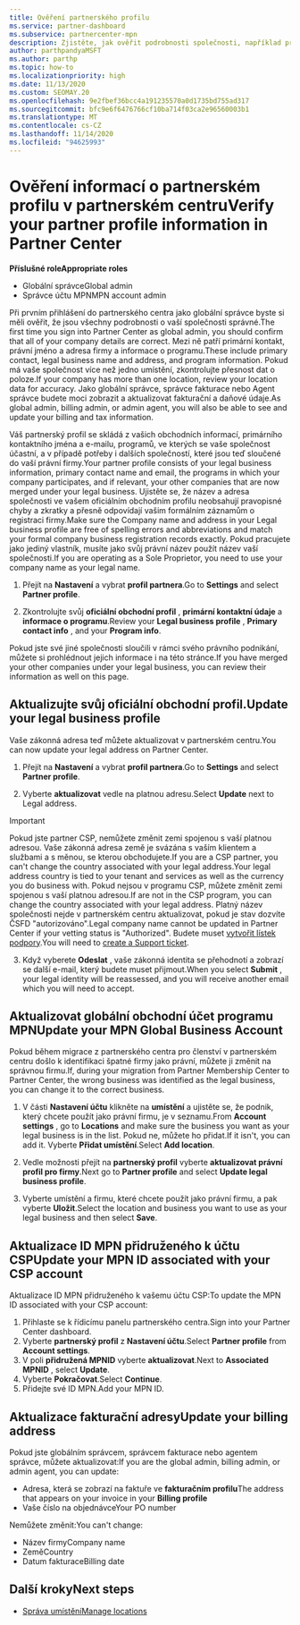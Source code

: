 ```yaml
---
title: Ověření partnerského profilu
ms.service: partner-dashboard
ms.subservice: partnercenter-mpn
description: Zjistěte, jak ověřit podrobnosti společnosti, například primární kontakt, adresu a informace o programu. Můžete také aktualizovat své právní a fakturační adresy.
author: parthpandyaMSFT
ms.author: parthp
ms.topic: how-to
ms.localizationpriority: high
ms.date: 11/13/2020
ms.custom: SEOMAY.20
ms.openlocfilehash: 9e2fbef36bcc4a191235570a0d1735bd755ad317
ms.sourcegitcommit: bfc9e6f6476766cf10ba714f03ca2e96560003b1
ms.translationtype: MT
ms.contentlocale: cs-CZ
ms.lasthandoff: 11/14/2020
ms.locfileid: "94625993"
---
```

# <a name="verify-your-partner-profile-information-in-partner-center"></a><span data-ttu-id="1e902-104">Ověření informací o partnerském profilu v partnerském centru</span><span class="sxs-lookup"><span data-stu-id="1e902-104">Verify your partner profile information in Partner Center</span></span>

<span data-ttu-id="1e902-105">**Příslušné role**</span><span class="sxs-lookup"><span data-stu-id="1e902-105">**Appropriate roles**</span></span>

- <span data-ttu-id="1e902-106">Globální správce</span><span class="sxs-lookup"><span data-stu-id="1e902-106">Global admin</span></span>
- <span data-ttu-id="1e902-107">Správce účtu MPN</span><span class="sxs-lookup"><span data-stu-id="1e902-107">MPN account admin</span></span>

<span data-ttu-id="1e902-108">Při prvním přihlášení do partnerského centra jako globální správce byste si měli ověřit, že jsou všechny podrobnosti o vaší společnosti správné.</span><span class="sxs-lookup"><span data-stu-id="1e902-108">The first time you sign into Partner Center as global admin, you should confirm that all of your company details are correct.</span></span> <span data-ttu-id="1e902-109">Mezi ně patří primární kontakt, právní jméno a adresa firmy a informace o programu.</span><span class="sxs-lookup"><span data-stu-id="1e902-109">These include primary contact, legal business name and address, and program information.</span></span> <span data-ttu-id="1e902-110">Pokud má vaše společnost více než jedno umístění, zkontrolujte přesnost dat o poloze.</span><span class="sxs-lookup"><span data-stu-id="1e902-110">If your company has more than one location, review your location data for accuracy.</span></span> <span data-ttu-id="1e902-111">Jako globální správce, správce fakturace nebo Agent správce budete moci zobrazit a aktualizovat fakturační a daňové údaje.</span><span class="sxs-lookup"><span data-stu-id="1e902-111">As global admin, billing admin, or admin agent, you will also be able to see and update your billing and tax information.</span></span>

<span data-ttu-id="1e902-112">Váš partnerský profil se skládá z vašich obchodních informací, primárního kontaktního jména a e-mailu, programů, ve kterých se vaše společnost účastní, a v případě potřeby i dalších společností, které jsou teď sloučené do vaší právní firmy.</span><span class="sxs-lookup"><span data-stu-id="1e902-112">Your partner profile consists of your legal business information, primary contact name and email, the programs in which your company participates, and if relevant, your other companies that are now merged under your legal business.</span></span> <span data-ttu-id="1e902-113">Ujistěte se, že název a adresa společnosti ve vašem oficiálním obchodním profilu neobsahují pravopisné chyby a zkratky a přesně odpovídají vašim formálním záznamům o registraci firmy.</span><span class="sxs-lookup"><span data-stu-id="1e902-113">Make sure the Company name and address in your Legal business profile are free of spelling errors and abbreviations and match your formal company business registration records exactly.</span></span> <span data-ttu-id="1e902-114">Pokud pracujete jako jediný vlastník, musíte jako svůj právní název použít název vaší společnosti.</span><span class="sxs-lookup"><span data-stu-id="1e902-114">If you are operating as a Sole Proprietor, you need to use your company name as your legal name.</span></span>

1. <span data-ttu-id="1e902-115">Přejít na **Nastavení** a vybrat **profil partnera**.</span><span class="sxs-lookup"><span data-stu-id="1e902-115">Go to **Settings** and select **Partner profile**.</span></span>

2. <span data-ttu-id="1e902-116">Zkontrolujte svůj **oficiální obchodní profil** , **primární kontaktní údaje** a **informace o programu**.</span><span class="sxs-lookup"><span data-stu-id="1e902-116">Review your **Legal business profile** , **Primary contact info** , and your **Program info**.</span></span>

<span data-ttu-id="1e902-117">Pokud jste své jiné společnosti sloučili v rámci svého právního podnikání, můžete si prohlédnout jejich informace i na této stránce.</span><span class="sxs-lookup"><span data-stu-id="1e902-117">If you have merged your other companies under your legal business, you can review their information as well on this page.</span></span>

## <a name="update-your-legal-business-profile"></a><span data-ttu-id="1e902-118">Aktualizujte svůj oficiální obchodní profil.</span><span class="sxs-lookup"><span data-stu-id="1e902-118">Update your legal business profile</span></span>

<span data-ttu-id="1e902-119">Vaše zákonná adresa teď můžete aktualizovat v partnerském centru.</span><span class="sxs-lookup"><span data-stu-id="1e902-119">You can now update your legal address on Partner Center.</span></span>

1. <span data-ttu-id="1e902-120">Přejít na **Nastavení** a vybrat **profil partnera**.</span><span class="sxs-lookup"><span data-stu-id="1e902-120">Go to **Settings** and select **Partner profile**.</span></span> 

2. <span data-ttu-id="1e902-121">Vyberte **aktualizovat** vedle na platnou adresu.</span><span class="sxs-lookup"><span data-stu-id="1e902-121">Select **Update** next to Legal address.</span></span> 

>[!Important]
><span data-ttu-id="1e902-122">Pokud jste partner CSP, nemůžete změnit zemi spojenou s vaší platnou adresou. Vaše zákonná adresa země je svázána s vaším klientem a službami a s měnou, se kterou obchodujete.</span><span class="sxs-lookup"><span data-stu-id="1e902-122">If you are a CSP partner, you can't change the country associated with your legal address.Your legal address country is tied to your tenant and services as well as the currency you do business with.</span></span> <span data-ttu-id="1e902-123">Pokud nejsou v programu CSP, můžete změnit zemi spojenou s vaší platnou adresou.</span><span class="sxs-lookup"><span data-stu-id="1e902-123">If are not in the CSP program, you can change the country associated with your legal address.</span></span> <span data-ttu-id="1e902-124">Platný název společnosti nejde v partnerském centru aktualizovat, pokud je stav dozvíte ČSFD "autorizováno".</span><span class="sxs-lookup"><span data-stu-id="1e902-124">Legal company name cannot be updated in Partner Center if your vetting status is "Authorized".</span></span> <span data-ttu-id="1e902-125">Budete muset [vytvořit lístek podpory](https://partner.microsoft.com/dashboard/support/csp/servicerequests/create?stage=2&topicid=eb74583c-61b3-2124-bffc-00920e0ae772).</span><span class="sxs-lookup"><span data-stu-id="1e902-125">You will need to [create a Support ticket](https://partner.microsoft.com/dashboard/support/csp/servicerequests/create?stage=2&topicid=eb74583c-61b3-2124-bffc-00920e0ae772).</span></span>

3. <span data-ttu-id="1e902-126">Když vyberete **Odeslat** , vaše zákonná identita se přehodnotí a zobrazí se další e-mail, který budete muset přijmout.</span><span class="sxs-lookup"><span data-stu-id="1e902-126">When you select **Submit** , your legal identity will be reassessed, and you will receive another email which you will need to accept.</span></span>

## <a name="update-your-mpn-global-business-account"></a><span data-ttu-id="1e902-127">Aktualizovat globální obchodní účet programu MPN</span><span class="sxs-lookup"><span data-stu-id="1e902-127">Update your MPN Global Business Account</span></span>

<span data-ttu-id="1e902-128">Pokud během migrace z partnerského centra pro členství v partnerském centru došlo k identifikaci špatné firmy jako právní, můžete ji změnit na správnou firmu.</span><span class="sxs-lookup"><span data-stu-id="1e902-128">If, during your migration from Partner Membership Center to Partner Center, the wrong business was identified as the legal business, you can change it to the correct business.</span></span>

1. <span data-ttu-id="1e902-129">V části **Nastavení účtu** klikněte na **umístění** a ujistěte se, že podnik, který chcete použít jako právní firmu, je v seznamu.</span><span class="sxs-lookup"><span data-stu-id="1e902-129">From **Account settings** , go to **Locations** and make sure the business you want as your legal business is in the list.</span></span> <span data-ttu-id="1e902-130">Pokud ne, můžete ho přidat.</span><span class="sxs-lookup"><span data-stu-id="1e902-130">If it isn't, you can add it.</span></span> <span data-ttu-id="1e902-131">Vyberte **Přidat umístění**.</span><span class="sxs-lookup"><span data-stu-id="1e902-131">Select **Add location**.</span></span>

2. <span data-ttu-id="1e902-132">Vedle možnosti přejít na **partnerský profil** vyberte **aktualizovat právní profil pro firmy**.</span><span class="sxs-lookup"><span data-stu-id="1e902-132">Next go to **Partner profile** and select **Update legal business profile**.</span></span>

3. <span data-ttu-id="1e902-133">Vyberte umístění a firmu, které chcete použít jako právní firmu, a pak vyberte **Uložit**.</span><span class="sxs-lookup"><span data-stu-id="1e902-133">Select the location and business you want to use as your legal business and then select **Save**.</span></span>

## <a name="update-your-mpn-id-associated-with-your-csp-account"></a><span data-ttu-id="1e902-134">Aktualizace ID MPN přidruženého k účtu CSP</span><span class="sxs-lookup"><span data-stu-id="1e902-134">Update your MPN ID associated with your CSP account</span></span>

<span data-ttu-id="1e902-135">Aktualizace ID MPN přidruženého k vašemu účtu CSP:</span><span class="sxs-lookup"><span data-stu-id="1e902-135">To update the MPN ID associated with your CSP account:</span></span>

1. <span data-ttu-id="1e902-136">Přihlaste se k řídicímu panelu partnerského centra.</span><span class="sxs-lookup"><span data-stu-id="1e902-136">Sign into your Partner Center dashboard.</span></span>
1. <span data-ttu-id="1e902-137">Vyberte **partnerský profil** z **Nastavení účtu**.</span><span class="sxs-lookup"><span data-stu-id="1e902-137">Select **Partner profile** from **Account settings**.</span></span>
1. <span data-ttu-id="1e902-138">V poli **přidružená MPNID** vyberte **aktualizovat**.</span><span class="sxs-lookup"><span data-stu-id="1e902-138">Next to **Associated MPNID** , select **Update**.</span></span>
1. <span data-ttu-id="1e902-139">Vyberte **Pokračovat**.</span><span class="sxs-lookup"><span data-stu-id="1e902-139">Select **Continue**.</span></span>
1. <span data-ttu-id="1e902-140">Přidejte své ID MPN.</span><span class="sxs-lookup"><span data-stu-id="1e902-140">Add your MPN ID.</span></span>


## <a name="update-your-billing-address"></a><span data-ttu-id="1e902-141">Aktualizace fakturační adresy</span><span class="sxs-lookup"><span data-stu-id="1e902-141">Update your billing address</span></span>

<span data-ttu-id="1e902-142">Pokud jste globálním správcem, správcem fakturace nebo agentem správce, můžete aktualizovat:</span><span class="sxs-lookup"><span data-stu-id="1e902-142">If you are the global admin, billing admin, or admin agent, you can update:</span></span>

- <span data-ttu-id="1e902-143">Adresa, která se zobrazí na faktuře ve **fakturačním profilu**</span><span class="sxs-lookup"><span data-stu-id="1e902-143">The address that appears on your invoice in your **Billing profile**</span></span>
- <span data-ttu-id="1e902-144">Vaše číslo na objednávce</span><span class="sxs-lookup"><span data-stu-id="1e902-144">Your PO number</span></span>

<span data-ttu-id="1e902-145">Nemůžete změnit:</span><span class="sxs-lookup"><span data-stu-id="1e902-145">You can't change:</span></span>
 
- <span data-ttu-id="1e902-146">Název firmy</span><span class="sxs-lookup"><span data-stu-id="1e902-146">Company name</span></span>
- <span data-ttu-id="1e902-147">Země</span><span class="sxs-lookup"><span data-stu-id="1e902-147">Country</span></span>
- <span data-ttu-id="1e902-148">Datum fakturace</span><span class="sxs-lookup"><span data-stu-id="1e902-148">Billing date</span></span>
 
## <a name="next-steps"></a><span data-ttu-id="1e902-149">Další kroky</span><span class="sxs-lookup"><span data-stu-id="1e902-149">Next steps</span></span>

- [<span data-ttu-id="1e902-150">Správa umístění</span><span class="sxs-lookup"><span data-stu-id="1e902-150">Manage locations</span></span>](manage-locations.md)

